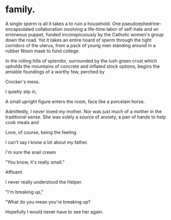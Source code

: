 # family.

<!-- Describe the house -->

A single sperm is all it takes a to ruin a household. One pseudoephedrine-encapsulated collaboration involving a life-time labor of self-hate and an erroneous puppet, funded inconspicuously by the Catholic women's group down the road. Yet it takes an entire hoard of sperm through the tight corridors of the uterus, from a pack of young men standing around in a rubber Nixon mask to fund college.

<!-- Describe the house -->

In the rolling hills of splendor, surrounded by the lush green crust which upholds the mountains of concrete and inflated stock options, begins the amiable foundings of a worthy few, perched by

Crocker's mess.


I quietly slip in,

<!-- MY mother -->

A small upright figure enters the room, face like a porcelain horse.



Admittedly, I never loved my mother. Nor was just much of a mother in the traditional sense. She was solely a source of anxiety, a pair of hands to help cook meals and

Love, of course, being the feeling


<!-- Father -->

I can't say I know a lot about my father.


<!-- In the bathroom -->
I'm sure the snail cream






"You know, it's really small."

<!-- Trip to the House -->

Affluent.

I never really understood the Helper.


<!-- I end up breaking up, never seeing her again -->

"I'm breaking up,"

"What do you mean you're breaking up?


Hopefully I would never have to see her again.